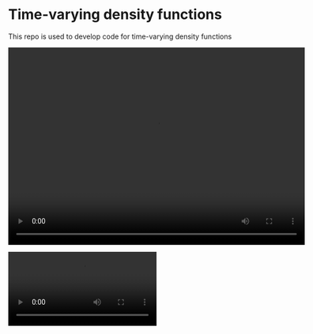 # Time-varying density functions
This repo is used to develop code for time-varying density functions

<video width="600" height="400" controls>
  <source src="animations/demo.mp4" type="video/mp4">
  Your browser does not support the video tag.
</video>

![Demo Animation](animations/planarRR.mp4)
